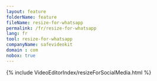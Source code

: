 ```yaml
---
layout: feature
folderName: feature
fileName: resize-for-whatsapp
permalink: /fr/resize-for-whatsapp
lang: fr
tool: resize-for-whatsapp
companyName: safevideokit
domain : com
nobox: true
---
```


{% include VideoEditorIndex/resizeForSocialMedia.html %}

   